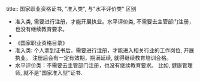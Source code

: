 title:: 国家职业资格证书, "准入类", 与"水平评价类" 区别

- 准入类, 需要进行注册，才能开展执业。水平评价类, 不需要去主管部门注册，也没有继续教育要求。
-
- 《国家职业资格目录》
- 准入类: 
  个人拿到证书后，需要进行注册，才能进入相关行业的工作岗位, 开展执业。
  注册后会有一定有效期，期满延续, 就得继续教育培训合格。
- 水平评价类：不需要去主管部门注册，也没有继续教育要求。
  比如, 健康管理师, 就不是"国家准入型"证书.